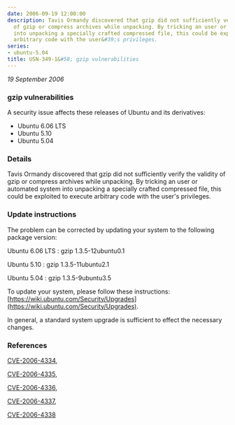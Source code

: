 ```yaml
---
date: 2006-09-19 12:00:00
description: Tavis Ormandy discovered that gzip did not sufficiently verify the validity
  of gzip or compress archives while unpacking. By tricking an user or automated system
  into unpacking a specially crafted compressed file, this could be exploited to execute
  arbitrary code with the user&#39;s privileges.
series:
- ubuntu-5.04
title: USN-349-1&#58; gzip vulnerabilities
---
```


*19 September 2006*

### gzip vulnerabilities

A security issue affects these releases of Ubuntu and its derivatives:

* Ubuntu 6.06 LTS
* Ubuntu 5.10
* Ubuntu 5.04

### Details

Tavis Ormandy discovered that gzip did not sufficiently verify the validity of gzip or compress archives while unpacking. By tricking an user or automated system into unpacking a specially crafted compressed file, this could be exploited to execute arbitrary code with the user&#39;s privileges.

### Update instructions

The problem can be corrected by updating your system to the following package version:

Ubuntu 6.06 LTS
 : gzip <span>1.3.5-12ubuntu0.1</span>

Ubuntu 5.10
 : gzip <span>1.3.5-11ubuntu2.1</span>

Ubuntu 5.04
 : gzip <span>1.3.5-9ubuntu3.5</span>

To update your system, please follow these instructions: [https://wiki.ubuntu.com/Security/Upgrades](https://wiki.ubuntu.com/Security/Upgrades).

In general, a standard system upgrade is sufficient to effect the necessary changes.

### References

 
 [CVE-2006-4334](http://people.ubuntu.com/~ubuntu-security/cve/CVE-2006-4334), 

 [CVE-2006-4335](http://people.ubuntu.com/~ubuntu-security/cve/CVE-2006-4335), 

 [CVE-2006-4336](http://people.ubuntu.com/~ubuntu-security/cve/CVE-2006-4336), 

 [CVE-2006-4337](http://people.ubuntu.com/~ubuntu-security/cve/CVE-2006-4337), 

 [CVE-2006-4338](http://people.ubuntu.com/~ubuntu-security/cve/CVE-2006-4338)